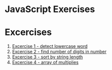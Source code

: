 # JavaScript Exercises

Excercises
=====================
1. [Excercise 1 - detect lowercase word](https://github.com/user/repo/blob/branch/other_file.md)
2. [Excercise 2 - find number of digits in number](https://github.com/user/repo/blob/branch/other_file.md)
3. [Excercise 3 - sort by string length](https://github.com/user/repo/blob/branch/other_file.md)
4. [Excercise 4 - array of multiplies](https://github.com/user/repo/blob/branch/other_file.md)
